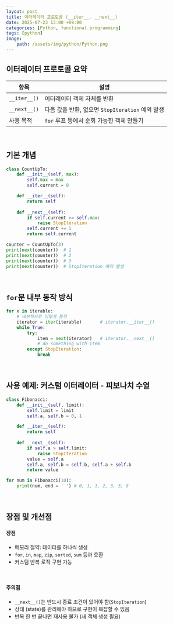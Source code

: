 ```yaml
---
layout: post
title: 이터레이터 프로토콜 (__iter__, __next__)
date: 2025-07-23 13:00 +09:00
categories: [Python, functional programming]
tags: [python]
image:
    path: /assets/img/python/Python.png
---
```


## 이터레이터 프로토콜 요약

| 항목 | 설명 | 
|-|-|
| `__iter__()` | 이터레이터 객체 자체를 반환 |
| `__next__()` | 다음 값을 반환, 없으면 `StopIteration` 예외 발생 |
| 사용 목적 | `for` 루프 등에서 순회 가능한 객체 만들기 |

<br>

## 기본 개념

```python
class CountUpTo:
    def __init__(self, max):
        self.max = max
        self.current = 0

    def __iter__(self):
        return self
    
    def __next__(self):
        if self.current >= self.max:
            raise StopIteration
        self.current += 1
        return self.current
```

```python
counter = CountUpTo(3)
print(next(counter))  # 1
print(next(counter))  # 2
print(next(counter))  # 3
print(next(counter))  # StopIteration 예외 발생

```

<br>

## `for`문 내부 동작 방식

```python
for x in iterable:
    # 내부적으로 이렇게 동작
    iterator = iter(iterable)       # iterator.__iter__()
    while True:
        try:
            item = next(iterator)   # iterator.__next__()
            # do something with item
        except StopIteration:
            break
```

<br>

## 사용 예제: 커스텀 이터레이터 - 피보나치 수열

```python
class Fibonacci:
    def __init__(self, limit):
        self.limit = limit
        self.a, self.b = 0, 1

    def __iter__(self):
        return self
    
    def __next__(self):
        if self.a > self.limit:
            raise StopIteration
        value = self.a
        self.a, self.b = self.b, self.a + self.b
        return value

for num in Fibonacci(10):
    print(num, end = ' ') # 0, 1, 1, 2, 3, 5, 8
```

<br>

## 장점 및 개선점

#### 장점

- 메모리 절약: 데이터를 하나씩 생성
- `for`, `in`, `map`, `zip`, `sorted`, `sum` 등과 호환
- 커스텀 반복 로직 구현 가능

<br>

#### 주의점

- `__next__()`는 반드시 종료 조건이 있어야 함(`StopIteration`)
- 상태 (state)를 관리해야 하므로 구현이 복잡할 수 있음
- 반복 한 번 끝나면 재사용 불가 (새 객체 생성 필요)